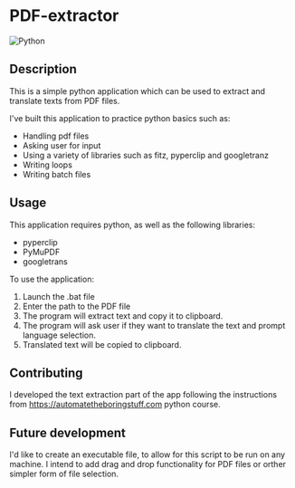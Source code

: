 # PDF-extractor

![Python](https://img.shields.io/badge/python-3670A0?style=for-the-badge&logo=python&logoColor=ffdd54)

  ## Description 
  This is a simple python application which can be used to extract and translate texts from PDF files. 
  
  I've built this application to practice python basics such as:
  - Handling pdf files
  - Asking user for input
  - Using a variety of libraries such as fitz, pyperclip and googletranz
  - Writing loops
  - Writing batch files

## Usage

This application requires python, as well as the following libraries:

- pyperclip
- PyMuPDF
- googletrans

To use the application:

1. Launch the .bat file
2. Enter the path to the PDF file
3. The program will extract text and copy it to clipboard. 
4. The program will ask user if they want to translate the text and prompt language selection.
5. Translated text will be copied to clipboard.

 ## Contributing
I developed the text extraction part of the app following the instructions from https://automatetheboringstuff.com python course.

 ## Future development

 I'd like to create an executable file, to allow for this script to be run on any machine.
 I intend to add drag and drop functionality for PDF files or orther simpler form of file selection.


